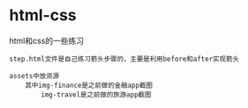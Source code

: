 # html-css
html和css的一些练习

    step.html文件是自己练习箭头步骤的，主要是利用before和after实现箭头
    
    assets中放资源
        其中img-finance是之前做的金融app截图
            img-travel是之前做的旅游app截图

